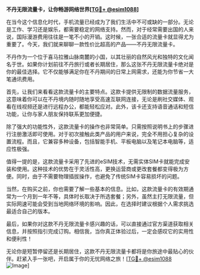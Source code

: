 **不丹无限流量卡，让你畅游网络世界[[TG💪+ @esim1088](https://t.me/s/esim1088)]**

在当今这个信息化时代，手机流量已经成为了我们生活中不可或缺的一部分。无论是工作、学习还是娱乐，都需要稳定的网络支持。然而，对于经常需要出国的人来说，国际漫游费用往往是一笔不小的开销。这时候，一张合适的流量卡就显得尤为重要了。今天，我们就来聊聊一款性价比超高的产品——不丹无限流量卡。

不丹作为一个位于喜马拉雅山脉南麓的小国，以其壮丽的自然风光和独特的文化闻名于世。如果你计划前往不丹旅行或者长期居住，那么这张不丹无限流量卡绝对是你的最佳选择。它不仅能够满足你在不丹期间的日常上网需求，还能为你节省一大笔通讯费用。

首先，让我们来看看这款流量卡的主要特点。这款卡提供无限制的数据流量服务，这意味着你可以在不丹境内随时随地享受高速互联网连接，无论是刷社交媒体、观看在线视频还是进行远程办公，都能轻松应对。此外，该卡还支持语音通话和短信功能，让你与家人朋友保持联系更加便捷。

除了强大的功能性外，这款流量卡的操作也非常简单。只需按照说明书上的步骤进行注册激活即可使用。对于初次接触此类产品的用户来说，完全不用担心复杂的设置流程。而且，它兼容多种设备，包括智能手机、平板电脑以及笔记本电脑等，适应性极强。

值得一提的是，这款流量卡采用了先进的eSIM技术，无需实体SIM卡就能完成安装和使用。这种技术的优势在于灵活性高，更换运营商或更改套餐都变得极为方便。同时，由于不需要物理插拔操作，也避免了传统SIM卡容易损坏的问题。

当然，在购买之前，你也需要了解一些基本的信息。比如，这款流量卡的有效期通常为一个月到一年不等，具体时长取决于所选套餐；另外，虽然主打无限流量，但实际网速可能会受到当地网络环境的影响。因此，在选择时建议根据个人需求挑选最适合自己的版本。

最后，如果你对这款不丹无限流量卡感兴趣的话，可以直接通过官方渠道获取相关信息，并按照指引完成订购。相信我，当你真正体验过后，一定会感叹它的实用性和便利性！

无论你是短暂停留还是长期居住，这款不丹无限流量卡都将是你旅途中最贴心的伙伴。赶紧入手一张吧，开启属于你的无忧网络之旅！[[TG💪+ @esim1088](https://t.me/s/esim1088) ![Image](https://i.postimg.cc/4NQfJmqS/Snipaste-2025-05-13-00-14-12.png)]